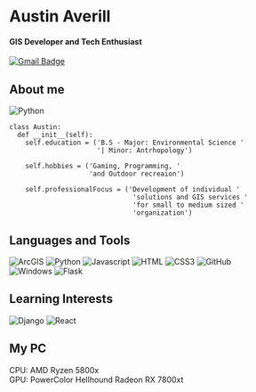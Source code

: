 # Austin Averill
#### GIS Developer and Tech Enthusiast
[![Gmail Badge](https://img.shields.io/badge/-Gmail-d14836?style=flat-square&logo=Gmail&logoColor=red&color=black&link=mailto:austin.averill96@gmail.com)](mailto:austin.averill96@gmail.com)

## About me
![Python](https://img.shields.io/badge/-Python-000?logo=python)

    class Austin:
      def __init__(self): 
        self.education = ('B.S - Major: Environmental Science '
                          '| Minor: Antrhopology')

        self.hobbies = ('Gaming, Programming, '
                        'and Outdoor recreaion')

        self.professionalFocus = ('Development of individual '
                                   'solutions and GIS services '
                                   'for small to medium sized '
                                   'organization')

## Languages and Tools
![ArcGIS](https://img.shields.io/badge/-ArcGIS-000?logo=arcgis)
![Python](https://img.shields.io/badge/-Python-000?logo=python)
![Javascript](https://img.shields.io/badge/-JS-000?logo=javascript)
![HTML](https://img.shields.io/badge/-HTML-000?logo=html5)
![CSS3](https://img.shields.io/badge/-CSS-000?logo=css3&logoColor=blue)
![GitHub](https://img.shields.io/badge/-GitHub-000?logo=github)     
![Windows](https://img.shields.io/badge/-Windows-000?logo=windows11&logoColor=blue)
![Flask](https://img.shields.io/badge/-Flask-000?logo=flask&logoColor=white)      

## Learning Interests
![Django](https://img.shields.io/badge/-Django-000?logo=django&logoColor=white)
![React](https://img.shields.io/badge/-React-000?logo=react&logoColor=#61DAFB)

## My PC
CPU: AMD Ryzen 5800x  
GPU: PowerColor Hellhound Radeon RX 7800xt
